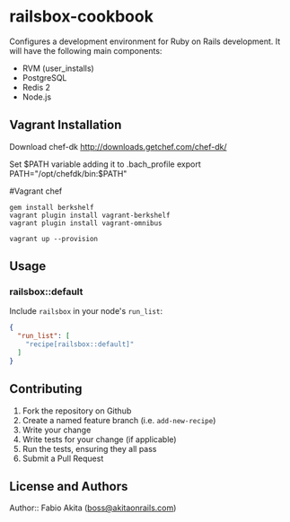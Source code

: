 # railsbox-cookbook

Configures a development environment for Ruby on Rails development. It will have the following main components:

- RVM (user_installs)
- PostgreSQL
- Redis 2
- Node.js

## Vagrant Installation

Download chef-dk
http://downloads.getchef.com/chef-dk/

Set $PATH variable adding it to .bach_profile
export PATH="/opt/chefdk/bin:$PATH"

#Vagrant chef

```
gem install berkshelf
vagrant plugin install vagrant-berkshelf
vagrant plugin install vagrant-omnibus

vagrant up --provision
```

## Usage

### railsbox::default

Include `railsbox` in your node's `run_list`:

```json
{
  "run_list": [
    "recipe[railsbox::default]"
  ]
}
```

## Contributing

1. Fork the repository on Github
2. Create a named feature branch (i.e. `add-new-recipe`)
3. Write your change
4. Write tests for your change (if applicable)
5. Run the tests, ensuring they all pass
6. Submit a Pull Request

## License and Authors

Author:: Fabio Akita (boss@akitaonrails.com)
